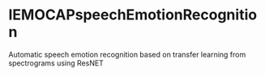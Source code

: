 # IEMOCAPspeechEmotionRecognition
Automatic speech emotion recognition based on transfer learning from spectrograms using ResNET
